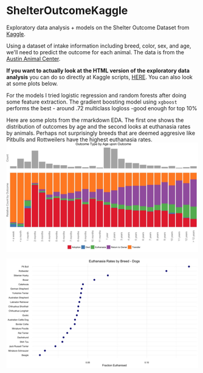 # ShelterOutcomeKaggle

Exploratory data analysis + models on the Shelter Outcome Dataset from [Kaggle](https://www.kaggle.com/c/shelter-animal-outcomes/scripts).

Using a dataset of intake information including breed, color, sex, and age, we'll need to predict the outcome for each animal. The data is from the [Austin Animal Center](http://www.austintexas.gov/department/animal-services).

**If you want to actually look at the HTML version of the exploratory data analysis** you can do so directly at Kaggle scripts,
[HERE](https://www.kaggle.com/apapiu/shelter-animal-outcomes/visualizing-breeds-and-ages-by-outcome). You can also look at some plots below.

For the models I tried logistic regression and random forests after doing some feature extraction. The gradient boosting model using `xgboost` performs the best - around .72 multiclass logloss -good enough for top 10%

Here are some plots from the rmarkdown EDA. The first one shows the distribution of outcomes by age and the second looks at euthanasia rates by animals. Perhaps not surprisingly breeds that are deemed aggresive like Pitbulls and Rottweilers have the highest euthanasia rates. 
![](/plots/img1.jpg)

![](/plots/img2.jpg)
